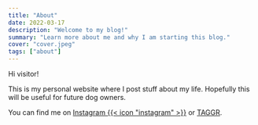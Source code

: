 ```yaml
---
title: "About"
date: 2022-03-17
description: "Welcome to my blog!"
summary: "Learn more about me and why I am starting this blog."
cover: "cover.jpeg"
tags: ["about"]
---
```


Hi visitor! 

This is my personal website where I post stuff about my life. Hopefully this will be useful for future dog owners.

You can find me on [Instagram {{< icon "instagram" >}}](https://www.instagram.com/yoki_the_shepherd) or [TAGGR](https://taggr.link/user/yoki).